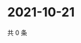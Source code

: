 # 2021-10-21

共 0 条

<!-- BEGIN WEIBO -->
<!-- 最后更新时间 Thu Oct 21 2021 14:17:24 GMT+0800 (China Standard Time) -->

<!-- END WEIBO -->
